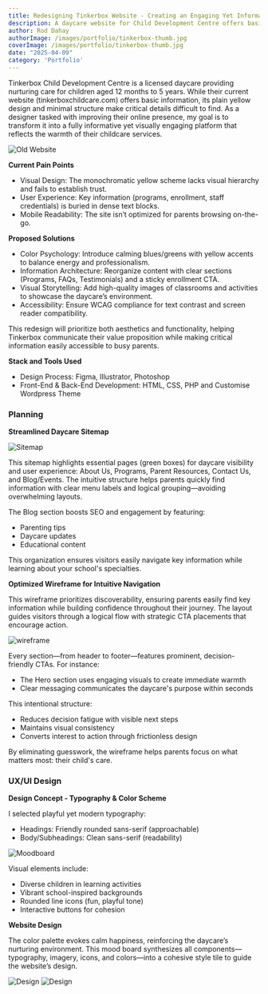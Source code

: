```yaml
---
title: Redesigning Tinkerbox Website - Creating an Engaging Yet Informative Digital Experience
description: A daycare website for Child Development Centre offers basic information, its plain yellow design and minimal structure make critical details difficult to find. 
author: Rod Dahay
authorImage: /images/portfolio/tinkerbox-thumb.jpg
coverImage: /images/portfolio/tinkerbox-thumb.jpg
date: "2025-04-09"
category: 'Portfolio'
---
```


Tinkerbox Child Development Centre is a licensed daycare providing nurturing care for children aged 12 months to 5 years. While their current website (tinkerboxchildcare.com) offers basic information, its plain yellow design and minimal structure make critical details difficult to find. As a designer tasked with improving their online presence, my goal is to transform it into a fully informative yet visually engaging platform that reflects the warmth of their childcare services.

![Old Website](/images/portfolio/tinkerbox-oldwebsite.jpg)

**Current Pain Points**
+ Visual Design: The monochromatic yellow scheme lacks visual hierarchy and fails to establish trust.
+ User Experience: Key information (programs, enrollment, staff credentials) is buried in dense text blocks.
+ Mobile Readability: The site isn’t optimized for parents browsing on-the-go.

**Proposed Solutions**
+ Color Psychology: Introduce calming blues/greens with yellow accents to balance energy and professionalism.
+ Information Architecture: Reorganize content with clear sections (Programs, FAQs, Testimonials) and a sticky enrollment CTA.
+ Visual Storytelling: Add high-quality images of classrooms and activities to showcase the daycare’s environment.
+ Accessibility: Ensure WCAG compliance for text contrast and screen reader compatibility.

This redesign will prioritize both aesthetics and functionality, helping Tinkerbox communicate their value proposition while making critical information easily accessible to busy parents.

**Stack and Tools Used**
+ Design Process: Figma, Illustrator, Photoshop
+ Front-End & Back-End Development: HTML, CSS, PHP and Customise Wordpress Theme

### Planning
**Streamlined Daycare Sitemap**

![Sitemap](/images/portfolio/tinkerbox-sitemap.jpg)


This sitemap highlights essential pages (green boxes) for daycare visibility and user experience: About Us, Programs, Parent Resources, Contact Us, and Blog/Events. The intuitive structure helps parents quickly find information with clear menu labels and logical grouping—avoiding overwhelming layouts.

The Blog section boosts SEO and engagement by featuring:

+ Parenting tips
+ Daycare updates
+ Educational content

This organization ensures visitors easily navigate key information while learning about your school's specialties.

**Optimized Wireframe for Intuitive Navigation**

This wireframe prioritizes discoverability, ensuring parents easily find key information while building confidence throughout their journey. The layout guides visitors through a logical flow with strategic CTA placements that encourage action.

![wireframe](/images/portfolio/tinkerbox-wireframe.jpg)


Every section—from header to footer—features prominent, decision-friendly CTAs. For instance:

+ The Hero section uses engaging visuals to create immediate warmth
+ Clear messaging communicates the daycare's purpose within seconds

This intentional structure:

+ Reduces decision fatigue with visible next steps
+ Maintains visual consistency
+ Converts interest to action through frictionless design

By eliminating guesswork, the wireframe helps parents focus on what matters most: their child's care.


### UX/UI Design

**Design Concept - Typography & Color Scheme**

I selected playful yet modern typography:
+ Headings: Friendly rounded sans-serif (approachable)
+ Body/Subheadings: Clean sans-serif (readability)

![Moodboard](/images/portfolio/tinkerbox-moodboard.jpg)

Visual elements include:

- Diverse children in learning activities
- Vibrant school-inspired backgrounds
- Rounded line icons (fun, playful tone)
- Interactive buttons for cohesion



**Website Design**

The color palette evokes calm happiness, reinforcing the daycare’s nurturing environment. This mood board synthesizes all components—typography, imagery, icons, and colors—into a cohesive style tile to guide the website’s design.

![Design](/images/portfolio/tinkerbox-design01.jpg)
![Design](/images/portfolio/tinkerbox-design02.jpg)







